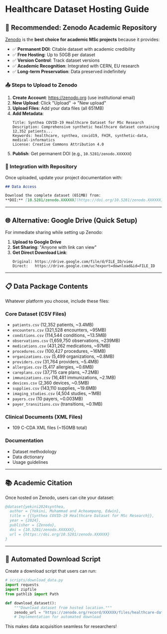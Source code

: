 # Healthcare Dataset Hosting Guide

## 🎯 **Recommended: Zenodo Academic Repository**

[Zenodo](https://zenodo.org) is the **best choice for academic MSc projects** because it provides:

- ✅ **Permanent DOI**: Citable dataset with academic credibility
- ✅ **Free Hosting**: Up to 50GB per dataset
- ✅ **Version Control**: Track dataset versions
- ✅ **Academic Recognition**: Integrated with CERN, EU research
- ✅ **Long-term Preservation**: Data preserved indefinitely

### **📤 Steps to Upload to Zenodo**

1. **Create Account**: https://zenodo.org (use institutional email)
2. **New Upload**: Click "Upload" → "New upload"
3. **Upload Files**: Add your data files (all 651MB)
4. **Add Metadata**:
   ```
   Title: Synthea COVID-19 Healthcare Dataset for MSc Research
   Description: Comprehensive synthetic healthcare dataset containing 12,352 patients...
   Keywords: healthcare, synthea, covid19, FHIR, synthetic-data, medical-informatics
   License: Creative Commons Attribution 4.0
   ```
5. **Publish**: Get permanent DOI (e.g., `10.5281/zenodo.XXXXXX`)

### **🔗 Integration with Repository**

Once uploaded, update your project documentation with:

```markdown
## Data Access

Download the complete dataset (651MB) from:
**DOI:** [10.5281/zenodo.XXXXXX](https://doi.org/10.5281/zenodo.XXXXXX)
```

---

## 🌐 **Alternative: Google Drive (Quick Setup)**

For immediate sharing while setting up Zenodo:

1. **Upload to Google Drive**
2. **Set Sharing**: "Anyone with link can view"
3. **Get Direct Download Link**:
   ```
   Original: https://drive.google.com/file/d/FILE_ID/view
   Direct:   https://drive.google.com/uc?export=download&id=FILE_ID
   ```

---

## 📋 **Data Package Contents**

Whatever platform you choose, include these files:

### **Core Dataset (CSV Files)**

- `patients.csv` (12,352 patients, ~3.4MB)
- `encounters.csv` (321,528 encounters, ~95MB)
- `conditions.csv` (114,544 conditions, ~13.5MB)
- `observations.csv` (1,659,750 observations, ~239MB)
- `medications.csv` (431,262 medications, ~97MB)
- `procedures.csv` (100,427 procedures, ~16MB)
- `organizations.csv` (5,499 organizations, ~0.8MB)
- `providers.csv` (31,764 providers, ~5.4MB)
- `allergies.csv` (5,417 allergies, ~0.6MB)
- `careplans.csv` (37,715 care plans, ~7.2MB)
- `immunizations.csv` (16,481 immunizations, ~2.1MB)
- `devices.csv` (2,360 devices, ~0.5MB)
- `supplies.csv` (143,110 supplies, ~19.6MB)
- `imaging_studies.csv` (4,504 studies, ~1MB)
- `payers.csv` (10 payers, ~0.003MB)
- `payer_transitions.csv` (transitions, ~0.1MB)

### **Clinical Documents (XML Files)**

- 109 C-CDA XML files (~150MB total)

### **Documentation**

- Dataset methodology
- Data dictionary
- Usage guidelines

---

## 📚 **Academic Citation**

Once hosted on Zenodo, users can cite your dataset:

```bibtex
@dataset{yekini2024synthea,
  author = {Yekini, Muhammad and Acheampong, Edwin},
  title = {{Synthea COVID-19 Healthcare Dataset for MSc Research}},
  year = {2024},
  publisher = {Zenodo},
  doi = {10.5281/zenodo.XXXXXX},
  url = {https://doi.org/10.5281/zenodo.XXXXXX}
}
```

---

## 🔄 **Automated Download Script**

Create a download script that users can run:

```python
# scripts/download_data.py
import requests
import zipfile
from pathlib import Path

def download_dataset():
    """Download dataset from hosted location."""
    zenodo_url = "https://zenodo.org/record/XXXXXX/files/healthcare-dataset.zip"
    # Implementation for automated download
```

This makes data acquisition seamless for researchers!
